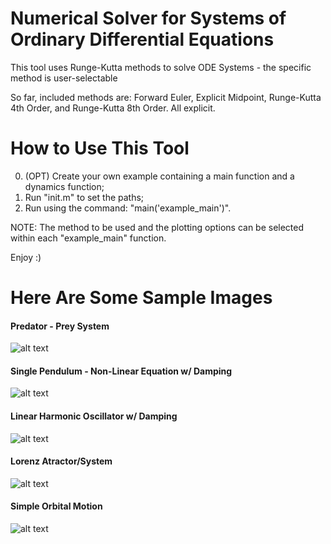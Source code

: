 # Numerical Solver for Systems of Ordinary Differential Equations

This tool uses Runge-Kutta methods to solve ODE Systems - the specific method is user-selectable

So far, included methods are: Forward Euler, Explicit Midpoint, Runge-Kutta 4th Order, and Runge-Kutta 8th Order. All explicit.


# How to Use This Tool

0. (OPT) Create your own example containing a main function and a dynamics function;
1. Run "init.m" to set the paths;
2. Run using the command: "main('example_main')".

NOTE: The method to be used and the plotting options can be selected within each "example_main" function.

Enjoy :)

# Here Are Some Sample Images

#### Predator - Prey System
![alt text]( https://github.com/jevgarrido/ODE_System_Solver/blob/master/examples/predator_prey/Predator_Prey_Type_A.png )

#### Single Pendulum - Non-Linear Equation w/ Damping
![alt text]( https://github.com/jevgarrido/ODE_System_Solver/blob/master/examples/pendulum/Pendulum_Type_B.png )

#### Linear Harmonic Oscillator w/ Damping
![alt text]( https://github.com/jevgarrido/ODE_System_Solver/blob/master/examples/oscilatory_motion/Oscillatory_Type_C.png )

#### Lorenz Atractor/System
![alt text]( https://github.com/jevgarrido/ODE_System_Solver/blob/master/examples/Lorenz_system/Lorenz_Type_B.png )

#### Simple Orbital Motion
![alt text]( https://github.com/jevgarrido/ODE_System_Solver/blob/master/examples/orbital_mechanics_simple/Orbital_Simple_Type_B.png )
